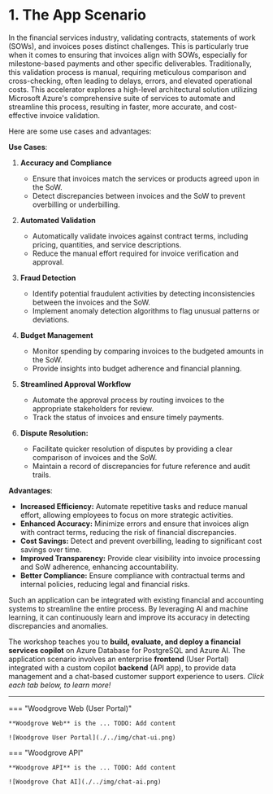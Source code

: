 # 1. The App Scenario

In the financial services industry, validating contracts, statements of work (SOWs), and invoices poses distinct challenges. This is particularly true when it comes to ensuring that invoices align with SOWs, especially for milestone-based payments and other specific deliverables. Traditionally, this validation process is manual, requiring meticulous comparison and cross-checking, often leading to delays, errors, and elevated operational costs. This accelerator explores a high-level architectural solution utilizing Microsoft Azure's comprehensive suite of services to automate and streamline this process, resulting in faster, more accurate, and cost-effective invoice validation.

Here are some use cases and advantages:

**Use Cases**:

1. **Accuracy and Compliance**
   - Ensure that invoices match the services or products agreed upon in the SoW.
   - Detect discrepancies between invoices and the SoW to prevent overbilling or underbilling.

2. **Automated Validation**
   - Automatically validate invoices against contract terms, including pricing, quantities, and service descriptions.
   - Reduce the manual effort required for invoice verification and approval.

3. **Fraud Detection**
   - Identify potential fraudulent activities by detecting inconsistencies between the invoices and the SoW.
   - Implement anomaly detection algorithms to flag unusual patterns or deviations.

4. **Budget Management**
   - Monitor spending by comparing invoices to the budgeted amounts in the SoW.
   - Provide insights into budget adherence and financial planning.

5. **Streamlined Approval Workflow**
   - Automate the approval process by routing invoices to the appropriate stakeholders for review.
   - Track the status of invoices and ensure timely payments.

6. **Dispute Resolution:**
   - Facilitate quicker resolution of disputes by providing a clear comparison of invoices and the SoW.
   - Maintain a record of discrepancies for future reference and audit trails.

**Advantages**:

- **Increased Efficiency:** Automate repetitive tasks and reduce manual effort, allowing employees to focus on more strategic activities.
- **Enhanced Accuracy:** Minimize errors and ensure that invoices align with contract terms, reducing the risk of financial discrepancies.
- **Cost Savings:** Detect and prevent overbilling, leading to significant cost savings over time.
- **Improved Transparency:** Provide clear visibility into invoice processing and SoW adherence, enhancing accountability.
- **Better Compliance:** Ensure compliance with contractual terms and internal policies, reducing legal and financial risks.

Such an application can be integrated with existing financial and accounting systems to streamline the entire process. By leveraging AI and machine learning, it can continuously learn and improve its accuracy in detecting discrepancies and anomalies.

The workshop teaches you to **build, evaluate, and deploy a financial services copilot** on Azure Database for PostgreSQL and Azure AI. The application scenario involves an enterprise **frontend** (User Portal) integrated with a custom copilot **backend** (API app), to provide data management and a chat-based customer support experience to users. *Click each tab below, to learn more!*

---

=== "Woodgrove Web (User Portal)"

    **Woodgrove Web** is the ... TODO: Add content

    ![Woodgrove User Portal](./../img/chat-ui.png)

=== "Woodgrove API"

    **Woodgrove API** is the ... TODO: Add content

    ![Woodgrove Chat AI](./../img/chat-ai.png)
